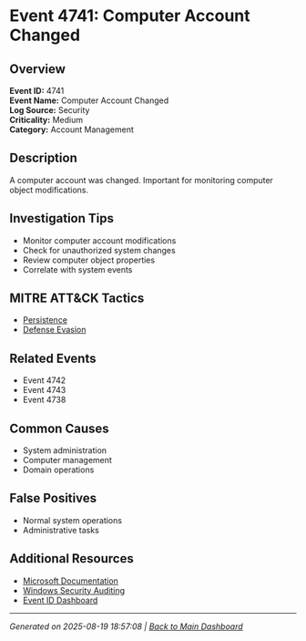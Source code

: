 # Event 4741: Computer Account Changed

## Overview
**Event ID:** 4741  
**Event Name:** Computer Account Changed  
**Log Source:** Security  
**Criticality:** Medium  
**Category:** Account Management  

## Description
A computer account was changed. Important for monitoring computer object modifications.

## Investigation Tips
- Monitor computer account modifications
- Check for unauthorized system changes
- Review computer object properties
- Correlate with system events

## MITRE ATT&CK Tactics
- [Persistence](https://attack.mitre.org/tactics/TA0003/)
- [Defense Evasion](https://attack.mitre.org/tactics/TA0005/)

## Related Events
- Event 4742
- Event 4743
- Event 4738

## Common Causes
- System administration
- Computer management
- Domain operations

## False Positives
- Normal system operations
- Administrative tasks

## Additional Resources
- [Microsoft Documentation](https://learn.microsoft.com/en-us/previous-versions/windows/it-pro/windows-10/security/threat-protection/auditing/event-4741)
- [Windows Security Auditing](https://learn.microsoft.com/en-us/windows/security/threat-protection/auditing/audit-events)
- [Event ID Dashboard](../index.html)

---
*Generated on 2025-08-19 18:57:08 | [Back to Main Dashboard](../index.html)*
